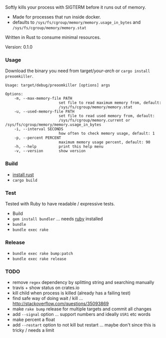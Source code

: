 Softly kills your process with SIGTERM before it runs out of memory.

 - Made for processes that run inside docker.
 - defaults to `/sys/fs/cgroup/memory/memory.usage_in_bytes` and `/sys/fs/cgroup/memory/memory.stat`

Written in Rust to consume minimal resources.

Version: 0.1.0

### Usage

Download the binary you need from target/*your-arch* or `cargo install preoomkiller`.

<!-- Updated by rake bump:patch -->
```
Usage: target/debug/preoomkiller [options] args

Options:
    -m, --max-memory-file PATH
                        set file to read maximum memory from, default:
                        /sys/fs/cgroup/memory/memory.stat
    -u, --used-memory-file PATH
                        set file to read used memory from, default:
                        /sys/fs/cgroup/memory.current or /sys/fs/cgroup/memory/memory.usage_in_bytes
    -i, --interval SECONDS
                        how often to check memory usage, default: 1
    -p, --percent PERCENT
                        maximum memory usage percent, default: 90
    -h, --help          print this help menu
    -v, --version       show version
```
<!-- Updated by rake bump:patch -->

### Build
 - [install rust](https://www.rust-lang.org/en-US/install.html)
 - `cargo build`

### Test

Tested with Ruby to have readable / expressive tests.

 - Build
 - `gem install bundler` ... needs [ruby](https://www.ruby-lang.org/en/) installed
 - `bundle`
 - `bundle exec rake`

### Release
 - `bundle exec rake bump:patch`
 - `bundle exec rake release`

### TODO
 - remove `regex` dependency by splitting string and searching manually
 - travis + show status on crates.io
 - kill child when process is killed (already has a failing test)
 - find safe way of doing wait / kill ... http://stackoverflow.com/questions/35093869
 - make `rake bump` release for multiple targets and commit all changes
 - add `--signal` option ... support numbers and ideally `USR1` etc words
 - make percent a float
 - add `--restart` option to not kill but restart ... maybe don't since this is tricky / needs a limit
